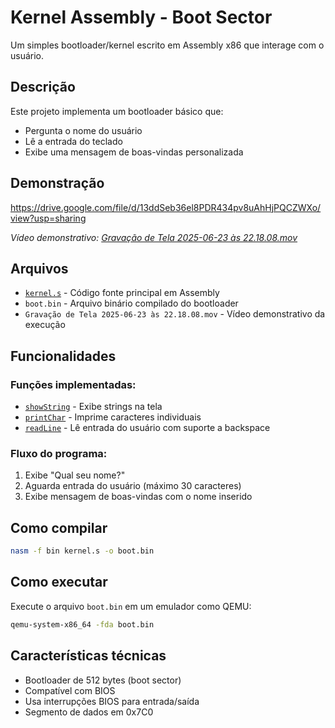 # Kernel Assembly - Boot Sector

Um simples bootloader/kernel escrito em Assembly x86 que interage com o usuário.

## Descrição

Este projeto implementa um bootloader básico que:
- Pergunta o nome do usuário
- Lê a entrada do teclado
- Exibe uma mensagem de boas-vindas personalizada

## Demonstração

https://drive.google.com/file/d/13ddSeb36el8PDR434pv8uAhHjPQCZWXo/view?usp=sharing

*Vídeo demonstrativo: [Gravação de Tela 2025-06-23 às 22.18.08.mov](Gravação%20de%20Tela%202025-06-23%20às%2022.18.08.mov)*

## Arquivos

- [`kernel.s`](kernel.s) - Código fonte principal em Assembly
- `boot.bin` - Arquivo binário compilado do bootloader
- `Gravação de Tela 2025-06-23 às 22.18.08.mov` - Vídeo demonstrativo da execução

## Funcionalidades

### Funções implementadas:
- [`showString`](kernel.s) - Exibe strings na tela
- [`printChar`](kernel.s) - Imprime caracteres individuais
- [`readLine`](kernel.s) - Lê entrada do usuário com suporte a backspace

### Fluxo do programa:
1. Exibe "Qual seu nome?"
2. Aguarda entrada do usuário (máximo 30 caracteres)
3. Exibe mensagem de boas-vindas com o nome inserido

## Como compilar

```bash
nasm -f bin kernel.s -o boot.bin
```

## Como executar

Execute o arquivo `boot.bin` em um emulador como QEMU:

```bash
qemu-system-x86_64 -fda boot.bin
```

## Características técnicas

- Bootloader de 512 bytes (boot sector)
- Compatível com BIOS
- Usa interrupções BIOS para entrada/saída
- Segmento de dados em 0x7C0